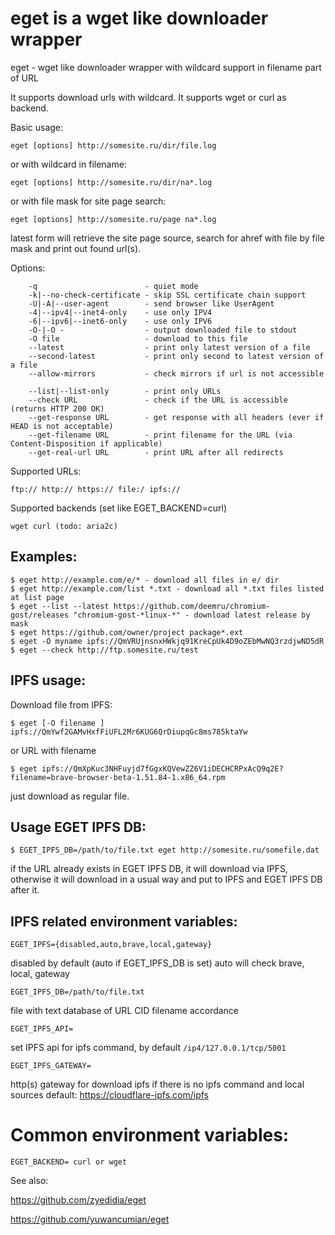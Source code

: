 # eget is a wget like downloader wrapper

eget - wget like downloader wrapper with wildcard support in filename part of URL

It supports download urls with wildcard. It supports wget or curl as backend.

Basic usage:
```
eget [options] http://somesite.ru/dir/file.log
```
or with wildcard in filename:
```
eget [options] http://somesite.ru/dir/na*.log
```
or with file mask for site page search:
```
eget [options] http://somesite.ru/page na*.log
```
latest form will retrieve the site page source, search for ahref with file by file mask and print out found url(s).

Options:
```
    -q                        - quiet mode
    -k|--no-check-certificate - skip SSL certificate chain support
    -U|-A|--user-agent        - send browser like UserAgent
    -4|--ipv4|--inet4-only    - use only IPV4
    -6|--ipv6|--inet6-only    - use only IPV6
    -O-|-O -                  - output downloaded file to stdout
    -O file                   - download to this file
    --latest                  - print only latest version of a file
    --second-latest           - print only second to latest version of a file
    --allow-mirrors           - check mirrors if url is not accessible
 
    --list|--list-only        - print only URLs
    --check URL               - check if the URL is accessible (returns HTTP 200 OK)
    --get-response URL        - get response with all headers (ever if HEAD is not acceptable)
    --get-filename URL        - print filename for the URL (via Content-Disposition if applicable)
    --get-real-url URL        - print URL after all redirects
```

Supported URLs:
```
ftp:// http:// https:// file:/ ipfs://
```

Supported backends (set like EGET_BACKEND=curl)
```
wget curl (todo: aria2c)
```

## Examples:
```
$ eget http://example.com/e/* - download all files in e/ dir
$ eget http://example.com/list *.txt - download all *.txt files listed at list page
$ eget --list --latest https://github.com/deemru/chromium-gost/releases "chromium-gost-*linux-*" - download latest release by mask
$ eget https://github.com/owner/project package*.ext
$ eget -O myname ipfs://QmVRUjnsnxHWkjq91KreCpUk4D9oZEbMwNQ3rzdjwND5dR
$ eget --check http://ftp.somesite.ru/test
```

## IPFS usage:

Download file from IPFS:
```
$ eget [-O filename ] ipfs://QmYwf2GAMvHxfFiUFL2Mr6KUG6QrDiupqGc8ms785ktaYw
```
or URL with filename 
```
$ eget ipfs://QmXpKuc3NHFuyjd7fGgxKQVewZZ6V1iDECHCRPxAcQ9q2E?filename=brave-browser-beta-1.51.84-1.x86_64.rpm
```

just download as regular file.

## Usage EGET IPFS DB:
```
$ EGET_IPFS_DB=/path/to/file.txt eget http://somesite.ru/somefile.dat
```

if the URL already exists in EGET IPFS DB, it will download via IPFS, otherwise it will download in a usual way and put to IPFS and EGET IPFS DB after it.

## IPFS related environment variables:
```
EGET_IPFS={disabled,auto,brave,local,gateway}
```
disabled by default (auto if EGET_IPFS_DB is set)
auto will check brave, local, gateway

```
EGET_IPFS_DB=/path/to/file.txt
```
file with text database of URL CID filename accordance

```
EGET_IPFS_API=
```
set IPFS api for ipfs command, by default `/ip4/127.0.0.1/tcp/5001`

```
EGET_IPFS_GATEWAY=
```
http(s) gateway for download ipfs if there is no ipfs command and local sources
default: https://cloudflare-ipfs.com/ipfs

# Common environment variables:
```
EGET_BACKEND= curl or wget
```

See also:

https://github.com/zyedidia/eget

https://github.com/yuwancumian/eget
